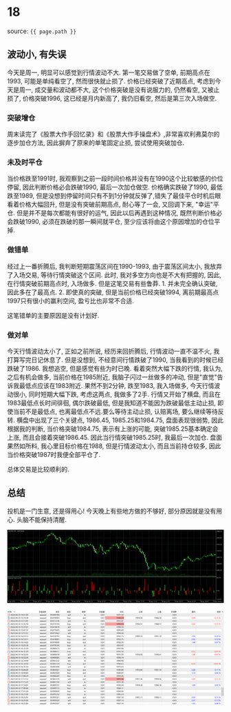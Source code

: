 # 18

source: `{{ page.path }}`

## 波动小, 有失误

今天是周一, 明显可以感觉到行情波动不大.
第一笔交易做了空单, 前期高点在1993, 可能是单纯看空了, 然而很快就止损了. 价格已经突破了近期高点, 考虑到今天是周一, 成交量和波动都不大, 这个价格突破是没有说服力的, 仍然看空, 又被止损了, 价格突破1996, 这已经是月内新高了, 我仍旧看空, 然后是第三次入场做空.

### 突破增仓

周末读完了《股票大作手回忆录》和《股票大作手操盘术》,非常喜欢利弗莫尔的逐步加仓方法, 因此摒弃了原来的单笔固定止损, 尝试使用突破加仓.

### 未及时平仓

当价格跌至1991时, 我观察到之前一段时间价格并没有在1990这个比较敏感的价位停留, 因此判断价格必会跌破1990, 最后一次加仓做空. 价格确实跌破了1990, 最低跌至1989, 但是没想到停留时间只有不到1分钟就反弹了,错失了最佳平仓时机后眼看着价格大幅回升, 但是没有突破前期高点, 耐心等了一会, 又回调下来, "幸运"平仓.
但是并不是每次都能有很好的运气, 因此以后再遇到这种情况, 既然判断价格必会跌破1990, 必须在跌破的那一瞬间就平仓, 至少应该将由这个原因增加的仓位平掉.

### 做错单

经过上一番折腾后, 我判断短期震荡区间在1990-1993, 由于震荡区间太小, 我放弃了入场交易, 等待行情突破这个区间. 此时, 我对多空方向也是不大有把握的, 因此, 在行情突破前期高点时, 入场做多. 但是这笔交易有些鲁莽. 1. 并未完全确认突破, 因此多在了最高点. 2. 即使真的突破, 但是当前价格已经突破1994, 离前期最高点1997只有很小的赢利空间, 盈亏比也非常不合适.

这笔错单的主要原因是没有计划好.

### 做对单

今天行情波动太小了, 正如之前所说, 经历来回折腾后, 行情波动一直不温不火, 我打算写完日记休息了. 但是没想到, 不经意间行情跌破了1990, 当我看到的时候已经跌破了1986. 我想追空, 但是感觉有些为时已晚. 
看着突然大幅下跌的行情, 我认为, 之后有机会做多, 当前价格在1985附近, 我脑子闪过一丝做多的冲动, 但是"直觉"告诉我最低点应该在1983附近.
果然不到2分钟, 跌至1983, 我入场做多, 今天行情波动很小, 同时短期大幅下跌, 考虑这两点, 我做多了2手.
行情又开始了横盘, 而且在1983最低点长时间徘徊, 偶尔跌破最低, 但是我知道不能因为跌破最低主动止损, 即使当前不是最低点, 也离最低点不远.要么等待主动止损, 认赔离场, 要么继续等待反转. 
横盘中出现了三个关键点, 1986.45, 1985.25和1984.75, 盘面表现很弱势, 因此根据我的判断, 当价格突破1984.75, 表示有上涨的可能, 突破1985.25基本确定会上涨, 而且会接着突破1986.45. 因此当行情突破1985.25时, 我最后一次加仓. 
盘面果然如所料, 我心里目标价格在1988, 但是行情波动太小, 而且当前持仓较多, 因此当价格突破1987时我便全部平仓了.

总体交易是比较顺利的.

## 总结

投机是一门生意, 还是得用心! 今天晚上有些地方做的不够好, 部分原因就是没有用心. 头脑不能保持清醒.

![](../../../assets/images/QuotationRecord/20220418_1.png)

![](../../../assets/images/QuotationRecord/20220418_2.png)